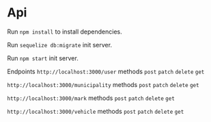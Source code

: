 # Api

Run `npm install` to install dependencies.

Run `sequelize db:migrate` init server.

Run `npm start` init server.

Endpoints
`http://localhost:3000/user` methods `post` `patch` `delete` `get`

`http://localhost:3000/municipality` methods `post` `patch` `delete` `get`

`http://localhost:3000/mark` methods `post` `patch` `delete` `get`

`http://localhost:3000/vehicle` methods `post` `patch` `delete` `get`
